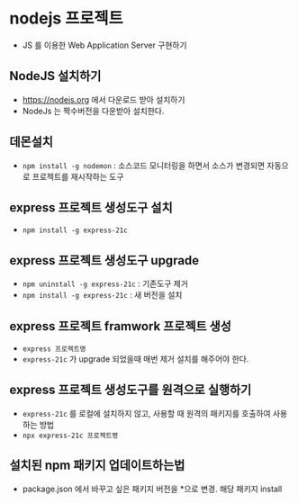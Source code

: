 # nodejs 프로젝트

- JS 를 이용한 Web Application Server 구현하기

## NodeJS 설치하기

- https://nodejs.org 에서 다운로드 받아 설치하기
- NodeJs 는 짝수버전을 다운받아 설치한다.

## 데몬설치

- `npm install -g nodemon` : 소스코드 모니터링을 하면서 소스가 변경되면 자동으로 프로젝트를 재시작하는 도구

## express 프로젝트 생성도구 설치

- `npm install -g express-21c`

## express 프로젝트 생성도구 upgrade

- `npm uninstall -g express-21c` : 기존도구 제거
- `npm install -g express-21c` : 새 버전을 설치

## express 프로젝트 framwork 프로젝트 생성

- `express 프로젝트명`
- `express-21c` 가 upgrade 되었을때 매번 제거 설치를 해주어야 한다.

## express 프로젝트 생성도구를 원격으로 실행하기

- `express-21c` 를 로컬에 설치하지 않고, 사용할 때 원격의 패키지를 호출하여 사용하는 방법
- `npx express-21c 프로젝트명`

## 설치된 npm 패키지 업데이트하는법

- package.json 에서 바꾸고 싶은 패키지 버전을 \*으로 변경. 해당 패키지 install
